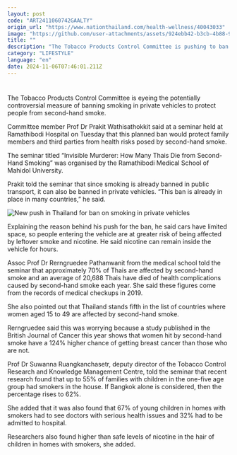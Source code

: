 ```yaml
---
layout: post
code: "ART2411060742GAALTY"
origin_url: "https://www.nationthailand.com/health-wellness/40043033"
image: "https://github.com/user-attachments/assets/924ebb42-b3cb-4b88-999c-f7474f6a7f5d"
title: ""
description: "The Tobacco Products Control Committee is pushing to ban smoking in private cars to reduce passengers’, especially children’s, exposure to harmful smoke lingering in small spaces"
category: "LIFESTYLE"
language: "en"
date: 2024-11-06T07:46:01.211Z
---
```


# 









The Tobacco Products Control Committee is eyeing the potentially controversial measure of banning smoking in private vehicles to protect people from second-hand smoke.

Committee member Prof Dr Prakit Wathisathokkit said at a seminar held at Ramathibodi Hospital on Tuesday that this planned ban would protect family members and third parties from health risks posed by second-hand smoke.

The seminar titled “Invisible Murderer: How Many Thais Die from Second-Hand Smoking” was organised by the Ramathibodi Medical School of Mahidol University.

Prakit told the seminar that since smoking is already banned in public transport, it can also be banned in private vehicles. “This ban is already in place in many countries,” he said.

  ![New push in Thailand for ban on smoking in private vehicles](https://github.com/user-attachments/assets/386a409d-bdcb-49e0-8c87-4e60808d1829)

Explaining the reason behind his push for the ban, he said cars have limited space, so people entering the vehicle are at greater risk of being affected by leftover smoke and nicotine. He said nicotine can remain inside the vehicle for hours.

Assoc Prof Dr Rerngruedee Pathanwanit from the medical school told the seminar that approximately 70% of Thais are affected by second-hand smoke and an average of 20,688 Thais have died of health complications caused by second-hand smoke each year. She said these figures come from the records of medical checkups in 2019.

She also pointed out that Thailand stands fifth in the list of countries where women aged 15 to 49 are affected by second-hand smoke.

Rerngruedee said this was worrying because a study published in the British Journal of Cancer this year shows that women hit by second-hand smoke have a 124% higher chance of getting breast cancer than those who are not.

Prof Dr Suwanna Ruangkanchasetr, deputy director of the Tobacco Control Research and Knowledge Management Centre, told the seminar that recent research found that up to 55% of families with children in the one-five age group had smokers in the house. If Bangkok alone is considered, then the percentage rises to 62%.

She added that it was also found that 67% of young children in homes with smokers had to see doctors with serious health issues and 32% had to be admitted to hospital.

Researchers also found higher than safe levels of nicotine in the hair of children in homes with smokers, she added.